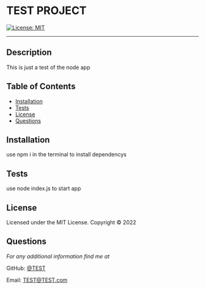 # TEST PROJECT

[![License: MIT](https://img.shields.io/badge/License-MIT-yellow.svg)](https://opensource.org/licenses/MIT)

---

## Description
This is just a test of the node app

## Table of Contents
* [Installation](#installation)
* [Tests](#tests)
* [License](#license)
* [Questions](#questions)

## Installation
use npm i in the terminal to install dependencys

## Tests
use node index.js to start app

## License 
Licensed under the MIT License. Copyright © 2022

## Questions
*For any additional information find me at* 

GitHub: [@TEST](https://github.com/TEST/)

Email: [TEST@TEST.com](mailto:TEST@TEST.com)
